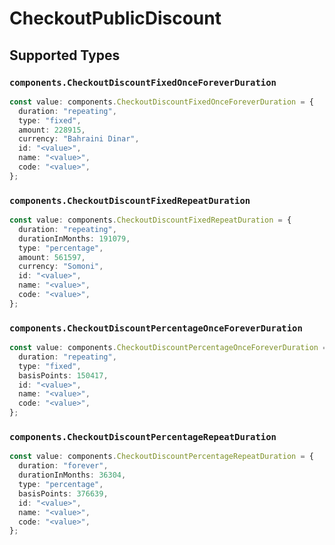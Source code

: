 # CheckoutPublicDiscount


## Supported Types

### `components.CheckoutDiscountFixedOnceForeverDuration`

```typescript
const value: components.CheckoutDiscountFixedOnceForeverDuration = {
  duration: "repeating",
  type: "fixed",
  amount: 228915,
  currency: "Bahraini Dinar",
  id: "<value>",
  name: "<value>",
  code: "<value>",
};
```

### `components.CheckoutDiscountFixedRepeatDuration`

```typescript
const value: components.CheckoutDiscountFixedRepeatDuration = {
  duration: "repeating",
  durationInMonths: 191079,
  type: "percentage",
  amount: 561597,
  currency: "Somoni",
  id: "<value>",
  name: "<value>",
  code: "<value>",
};
```

### `components.CheckoutDiscountPercentageOnceForeverDuration`

```typescript
const value: components.CheckoutDiscountPercentageOnceForeverDuration = {
  duration: "repeating",
  type: "fixed",
  basisPoints: 150417,
  id: "<value>",
  name: "<value>",
  code: "<value>",
};
```

### `components.CheckoutDiscountPercentageRepeatDuration`

```typescript
const value: components.CheckoutDiscountPercentageRepeatDuration = {
  duration: "forever",
  durationInMonths: 36304,
  type: "percentage",
  basisPoints: 376639,
  id: "<value>",
  name: "<value>",
  code: "<value>",
};
```

